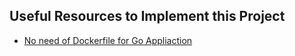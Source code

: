 ## Useful Resources to Implement this Project 

- [No need of Dockerfile for Go Appliaction](https://anish60.hashnode.dev/building-go-applications-with-ko-simplifying-kubernetes-deployments)
